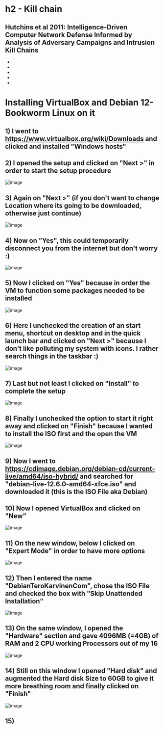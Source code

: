 # h2 - Kill chain

## Hutchins et al 2011: Intelligence-Driven Computer Network Defense Informed by Analysis of Adversary Campaigns and Intrusion Kill Chains
-
-
-
-
-

# Installing VirtualBox and Debian 12-Bookworm Linux on it
## 1) I went to https://www.virtualbox.org/wiki/Downloads and clicked and installed "Windows hosts"

## 2) I opened the setup and clicked on "Next >" in order to start the setup procedure
![image](https://github.com/user-attachments/assets/1f5f2101-59b4-4cf1-b20a-668f3245ed01)

## 3) Again on "Next >" (if you don't want to change Location where its going to be downloaded, otherwise just continue)
![image](https://github.com/user-attachments/assets/f35daf8a-01b8-48b0-91be-00407512ec90)

## 4) Now on "Yes", this could temporarily disconnect you from the internet but don't worry :)
![image](https://github.com/user-attachments/assets/7e8de1f2-7f5c-401e-94c1-d9d2ec32783b)

## 5) Now I clicked on "Yes" because in order the VM to function some packages needed to be installed
![image](https://github.com/user-attachments/assets/14adab79-00c6-4e88-9c26-4d5a7a6f0ea6)

## 6) Here I unchecked the creation of an start menu, shortcut on desktop and in the quick launch bar and clicked on "Next >" because I don't like polluting my system with icons. I rather search things in the taskbar :)
![image](https://github.com/user-attachments/assets/a381f953-f5cc-48d8-b568-497361e49821)

## 7) Last but not least I clicked on "Install" to complete the setup
![image](https://github.com/user-attachments/assets/7b13bb7a-82de-4e78-bc1e-6d841a7169ea)

## 8) Finally I unchecked the option to start it right away and clicked on "Finish" because I wanted to install the ISO first and the open the VM
![image](https://github.com/user-attachments/assets/29650fba-a4ff-420e-a0fb-e1dc9335a45c)


## 9) Now I went to https://cdimage.debian.org/debian-cd/current-live/amd64/iso-hybrid/ and searched for "debian-live-12.6.0-amd64-xfce.iso" and downloaded it (this is the ISO File aka Debian)

## 10) Now I opened VirtualBox and clicked on "New" 
![image](https://github.com/user-attachments/assets/e9f27f7e-494e-4ee4-bad8-292a0fc6c26a)

## 11) On the new window, below I clicked on "Expert Mode" in order to have more options
![image](https://github.com/user-attachments/assets/6927f9d7-2962-493a-8f5c-13c3de7a5113)

## 12) Then I entered the name "DebianTeroKarvinenCom", chose the ISO File and checked the box with "Skip Unattended Installation"
![image](https://github.com/user-attachments/assets/b9bd67b1-34c4-4db2-9f99-0f4848bb30a3)

## 13) On the same window, I opened the "Hardware" section and gave 4096MB (=4GB) of RAM and 2 CPU working Processors out of my 16
![image](https://github.com/user-attachments/assets/85168417-418d-42bd-b9ff-4f3627638563)

## 14) Still on this window I opened "Hard disk" and augmented the Hard disk Size to 60GB to give it more breathing room and finally clicked on "Finish"
![image](https://github.com/user-attachments/assets/d6ba20c1-af8b-42e9-a96f-dc3cb7e73d07)

## 15)
